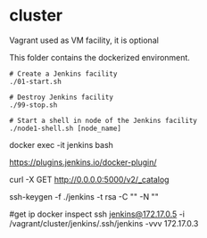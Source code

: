 # cluster

Vagrant used as VM facility, it is optional

This folder contains the dockerized environment.

```
# Create a Jenkins facility
./01-start.sh

# Destroy Jenkins facility
./99-stop.sh

# Start a shell in node of the Jenkins facility 
./node1-shell.sh [node_name]
```

docker exec -it jenkins bash



https://plugins.jenkins.io/docker-plugin/

curl -X GET http://0.0.0.0:5000/v2/_catalog

ssh-keygen -f ./jenkins -t rsa -C "" -N ""




#get ip
docker inspect <container>
ssh jenkins@172.17.0.5 -i /vagrant/cluster/jenkins/.ssh/jenkins -vvv
172.17.0.3